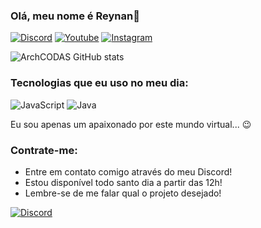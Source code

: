 ### Olá, meu nome é Reynan👋

[![Discord](https://img.shields.io/badge/Discord-7289DA?style=for-the-badge&logo=discord&logoColor=white)](https://discord.com/users/1082721063676432464)
[![Youtube](https://img.shields.io/badge/YouTube-FF0000?style=for-the-badge&logo=youtube&logoColor=white)](https://www.youtube.com/channel/UC1Sxrxx7c5l3x2ufFl1Oa-g)
[![Instagram](https://img.shields.io/badge/Instagram-E4405F?style=for-the-badge&logo=instagram&logoColor=white)](https://www.instagram.com/arch.reynan/)

![ArchCODAS GitHub stats](https://github-readme-stats.vercel.app/api?username=ArchCODAS&show_icons=true&theme=dracula)

### Tecnologias que eu uso no meu dia:

![JavaScript](https://img.shields.io/badge/JavaScript-323330?style=for-the-badge&logo=javascript&logoColor=F7DF1E)
![Java](https://img.shields.io/badge/Java-ED8B00?style=for-the-badge&logo=openjdk&logoColor=white)

Eu sou apenas um apaixonado por este mundo virtual... 😉

### Contrate-me:

- Entre em contato comigo através do meu Discord!
- Estou disponível todo santo dia a partir das 12h!
- Lembre-se de me falar qual o projeto desejado!

[![Discord](https://img.shields.io/badge/Discord-7289DA?style=for-the-badge&logo=discord&logoColor=white)](https://discord.com/users/1082721063676432464)
